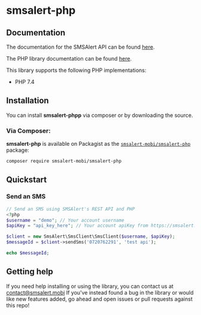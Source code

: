 # smsalert-php

## Documentation

The documentation for the SMSAlert API can be found [here][apidocs].

The PHP library documentation can be found [here][libdocs].

This library supports the following PHP implementations:

* PHP 7.4

## Installation

You can install **smsalert-phpp** via composer or by downloading the source.

### Via Composer:

**smsalert-php** is available on Packagist as the
[`smsalert-mobi/smsalert-php`](smsalert-mobi/smsalert-php) package:

```
composer require smsalert-mobi/smsalert-php
```

## Quickstart

### Send an SMS

```php
// Send an SMS using SMSAlert's REST API and PHP
<?php
$username = "demo"; // Your account username
$apiKey = "api_key_here"; // Your account apiKey from https://smsalert.mobi/settings

$client = new SmsAlert\SmsClient\SmsClient($username, $apiKey);
$messageId = $client->sendSms('0720762291', 'test api');

echo $messageId;
```

## Getting help

If you need help installing or using the library, you can contact us at contact@smsalert.mobi
If you've instead found a bug in the library or would like new features added, go ahead and open issues or pull requests against this repo!

[apidocs]: https://smsalert.mobi/apidocs
[libdocs]: https://github.com/smsalert-mobi/smsalert-php
